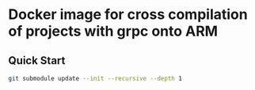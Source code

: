 # Docker image for cross compilation of projects with grpc onto ARM

## Quick Start
```bash
git submodule update --init --recursive --depth 1
```
